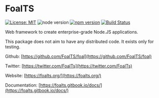 # FoalTS

[![License: MIT](https://img.shields.io/badge/License-MIT-blue.svg)](https://github.com/FoalTS/foal/blob/master/LICENSE)
![node version](https://img.shields.io/badge/node-%3E%3D8-brightgreen.svg)
[![npm version](https://badge.fury.io/js/%40foal%2Fexamples.svg)](https://badge.fury.io/js/%40foal%2Fexamples)
[![Build Status](https://travis-ci.org/FoalTS/foal.svg?branch=add-travis)](https://travis-ci.org/FoalTS/foal)

Web framework to create enterprise-grade Node.JS applications.

This package does not aim to have any distributed code. It exists only for testing.

Github: [https://github.com/FoalTS/foal](https://github.com/FoalTS/foal)

Twitter: [https://twitter.com/FoalTs](https://twitter.com/FoalTs)

Website: [https://foalts.org/](https://foalts.org/)

Documentation: [https://foalts.gitbook.io/docs/](https://foalts.gitbook.io/docs/)
